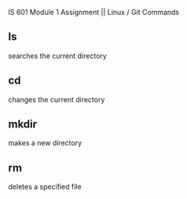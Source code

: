 IS 601 Module 1 Assignment || Linux / Git Commands

## ls

searches the current directory

## cd

changes the current directory

## mkdir

makes a new directory

## rm

deletes a specified file
